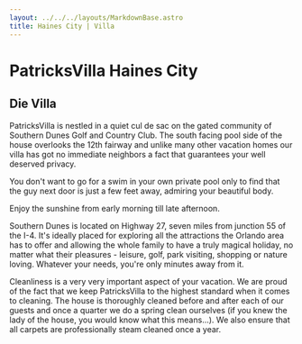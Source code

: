 ```yaml
---
layout: ../../../layouts/MarkdownBase.astro
title: Haines City | Villa
---
```


# PatricksVilla Haines City

## Die Villa

PatricksVilla is nestled in a quiet cul de sac on the gated community of Southern Dunes Golf and Country Club. The south facing pool side of the house overlooks the 12th fairway and unlike many other vacation homes our villa has got no immediate neighbors a fact that guarantees your well deserved privacy.

You don't want to go for a swim in your own private pool only to find that the guy next door is just a few feet away, admiring your beautiful body.

Enjoy the sunshine from early morning till late afternoon.

Southern Dunes is located on Highway 27, seven miles from junction 55 of the I-4. It's ideally placed for exploring all the attractions the Orlando area has to offer and allowing the whole family to have a truly magical holiday, no matter what their pleasures - leisure, golf, park visiting, shopping or nature loving. Whatever your needs, you're only minutes away from it.

Cleanliness is a very very important aspect of your vacation. We are proud of the fact that we keep PatricksVilla to the highest standard when it comes to cleaning. The house is thoroughly cleaned before and after each of our guests and once a quarter we do a spring clean ourselves (if you knew the lady of the house, you would know what this means...). We also ensure that all carpets are professionally steam cleaned once a year.
